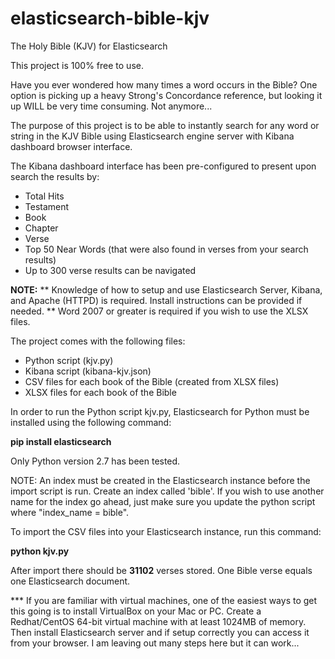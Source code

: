 elasticsearch-bible-kjv
=======================

The Holy Bible (KJV) for Elasticsearch

This project is 100% free to use.

Have you ever wondered how many times a word occurs in the Bible? One option is picking up a heavy Strong's Concordance reference, but looking it up WILL be very time consuming. Not anymore...

The purpose of this project is to be able to instantly search for any word or string in the KJV Bible using Elasticsearch engine server with Kibana dashboard browser interface.

The Kibana dashboard interface has been pre-configured to present upon search the results by:
- Total Hits
- Testament
- Book
- Chapter
- Verse
- Top 50 Near Words (that were also found in verses from your search results)
- Up to 300 verse results can be navigated

**NOTE:** ** Knowledge of how to setup and use Elasticsearch Server, Kibana, and Apache (HTTPD) is required. Install instructions can be provided if needed.
** Word 2007 or greater is required if you wish to use the XLSX files.

The project comes with the following files:
- Python script (kjv.py)
- Kibana script (kibana-kjv.json)
- CSV files for each book of the Bible (created from XLSX files)
- XLSX files for each book of the Bible

In order to run the Python script kjv.py, Elasticsearch for Python must be installed using the following command:

**pip install elasticsearch**

Only Python version 2.7 has been tested.

NOTE: An index must be created in the Elasticsearch instance before the import script is run. Create an index called 'bible'. If you wish to use another name for the index go ahead, just make sure you update the python script where "index_name = bible".

To import the CSV files into your Elasticsearch instance, run this command:

**python kjv.py**

After import there should be **31102** verses stored. One Bible verse equals one Elasticsearch document.

*** If you are familiar with virtual machines, one of the easiest ways to get this going is to install VirtualBox on your Mac or PC. Create a Redhat/CentOS 64-bit virtual machine with at least 1024MB of memory. Then install Elasticsearch server and if setup correctly you can access it from your browser. I am leaving out many steps here but it can work...
